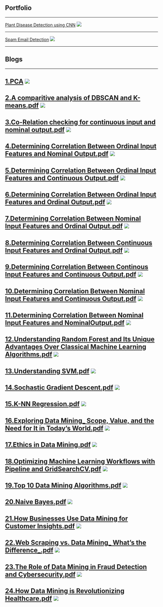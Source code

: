 ## Portfolio

---

[Plant Disease Detection using CNN](https://colab.research.google.com/drive/1vOW70sx9Y73zru4CxjgntVCWzd2FWPem#scrollTo=qJzB3f4xq7yK)
<img src="images/Plant_D.webp?raw=true"/>

---
[Spam Email Detection](https://colab.research.google.com/drive/1HOBe49R8ncd8GlZRBMoev--b88l8yw5J)
<img src="images/Spam_img.webp?raw=true"/>

---
## Blogs
---
[1.PCA](/pdf/1.pdf)
<img src="images/Spam_img.webp?raw=true"/>
---
[2.A comparitive analysis of DBSCAN and K-means.pdf](/pdf/2.pdf)
<img src="images/Spam_img.webp?raw=true"/>
---
[3.Co-Relation checking for continuous input and nominal output.pdf](/pdf/3.pdf)
<img src="images/Spam_img.webp?raw=true"/>
---
[4.Determining Correlation Between Ordinal Input Features and Nominal Output.pdf](/pdf/4.pdf)
<img src="images/Spam_img.webp?raw=true"/>
---
[5.Determining Correlation Between Ordinal Input Features and Continuous Output.pdf](/pdf/5.pdf)
<img src="images/Spam_img.webp?raw=true"/>
---
[6.Determining Correlation Between Ordinal Input Features and Ordinal Output.pdf](/pdf/6.pdf)
<img src="images/Spam_img.webp?raw=true"/>
---
[7.Determining Correlation Between Nominal Input Features and Ordinal Output.pdf](/pdf/7.pdf)
<img src="images/Spam_img.webp?raw=true"/>
---
[8.Determining Correlation Between Continuous Input Features and Ordinal Output.pdf](/pdf/8.pdf)
<img src="images/Spam_img.webp?raw=true"/>
---
[9.Determining Correlation Between Continous Input Features and Continuous Output.pdf](/pdf/9.pdf)
<img src="images/Spam_img.webp?raw=true"/>
---
[10.Determining Correlation Between Nominal Input Features and Continuous Output.pdf](/pdf/10.pdf)
<img src="images/Spam_img.webp?raw=true"/>
---
[11.Determining Correlation Between Nominal Input Features and NominalOutput.pdf](/pdf/11.pdf)
<img src="images/Spam_img.webp?raw=true"/>
---
[12.Understanding Random Forest and Its Unique Advantages Over Classical Machine Learning Algorithms.pdf](/pdf/12.pdf)
<img src="images/Spam_img.webp?raw=true"/>
---
[13.Understanding SVM.pdf](/pdf/13.pdf)
<img src="images/Spam_img.webp?raw=true"/>
---
[14.Sochastic Gradient Descent.pdf](/pdf/14.pdf)
<img src="images/Spam_img.webp?raw=true"/>
---
[15.K-NN Regression.pdf](/pdf/15.pdf)
<img src="images/Spam_img.webp?raw=true"/>
---
[16.Exploring Data Mining_ Scope, Value, and the Need for It in Today’s World.pdf](/pdf/16.pdf)
<img src="images/Spam_img.webp?raw=true"/>
---
[17.Ethics in Data Mining.pdf](/pdf/17.pdf)
<img src="images/Spam_img.webp?raw=true"/>
---
[18.Optimizing Machine Learning Workflows with Pipeline and GridSearchCV.pdf](/pdf/18.pdf
)
<img src="images/Spam_img.webp?raw=true"/>
---
[19.Top 10 Data Mining Algorithms.pdf](/pdf/19.pdf)
<img src="images/Spam_img.webp?raw=true"/>
---
[20.Naive Bayes.pdf](/pdf/20.pdf)
<img src="images/Spam_img.webp?raw=true"/>
---
[21.How Businesses Use Data Mining for Customer Insights.pdf](/pdf/21.pdf)
<img src="images/Spam_img.webp?raw=true"/>
---
[22.Web Scraping vs. Data Mining_ What’s the Difference_.pdf](/pdf/22.pdf)
<img src="images/Spam_img.webp?raw=true"/>
---
[23.The Role of Data Mining in Fraud Detection and Cybersecurity.pdf](/pdf/23.pdf)
<img src="images/Spam_img.webp?raw=true"/>
---
[24.How Data Mining is Revolutionizing Healthcare.pdf](/pdf/24.pdf)
<img src="images/Spam_img.webp?raw=true"/>
---







